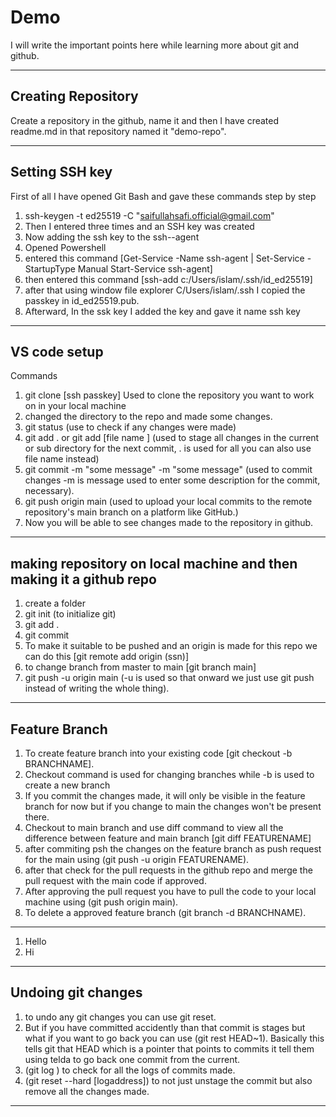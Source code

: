 # Demo
I will write the important points here while learning more about git and github. 
________________________________________________________________________________________________________________

## Creating Repository
Create a repository in the github, name it and then I have created readme.md in that repository named it "demo-repo".
________________________________________________________________________________________________________________
## Setting SSH key
First of all I have opened Git Bash and gave these commands step by step
1. ssh-keygen -t ed25519 -C "saifullahsafi.official@gmail.com"
2. Then I entered three times and an SSH key was created 
3. Now adding the ssh key to the ssh--agent
4. Opened Powershell
5. entered this command [Get-Service -Name ssh-agent | Set-Service -StartupType Manual
Start-Service ssh-agent]
6. then entered this command [ssh-add c:/Users/islam/.ssh/id_ed25519]
7. after that using window file explorer C/Users/islam/.ssh I copied the passkey in  id_ed25519.pub.
8. Afterward, In the ssk key I added the key and gave it name ssh key
________________________________________________________________________________________________________________
## VS code setup
Commands
1. git clone [ssh passkey] Used to clone the repository you want to work on in your local machine
2. changed the directory to the repo and made some changes.
3. git status (use to check if any changes were made)
4. git add . or git add [file name ] (used to stage all changes in the current or sub directory for the next commit, . is used for all you can also use file name instead)
5. git commit -m "some message" -m "some message" (used to commit changes -m is message used to enter some description for the commit, necessary).
6. git push origin main (used to upload your local commits to the remote repository's main branch on a platform like GitHub.)
7. Now you will be able to see changes made to the repository in github.
________________________________________________________________________________________________________________
## making repository on local machine and then making it a github repo
1. create a folder
2. git init (to initialize git)
3. git add .
4. git commit
5. To make it suitable to be pushed and an origin is made for this repo we can do this [git remote add origin (ssn)]
6. to change branch from master to main [git branch main]
7. git push -u origin main (-u is used so that onward we just use git push instead of writing the whole thing).
________________________________________________________________________________________________________________
## Feature Branch
1. To create feature branch into your existing code [git checkout -b BRANCHNAME]. 
2. Checkout command is used for changing branches while -b is used to create a new branch
3. If you commit the changes made, it will only be visible in the feature branch for now but if you change to main the changes won't be present there.
4. Checkout to main branch and use diff command to view all the difference between feature and main branch
[git diff FEATURENAME]
5. after commiting psh the changes on the feature branch as push request for the main using (git push -u origin FEATURENAME).
6. after that check for the pull requests in the github repo and merge the pull request with the main code if approved.
7. After approving the pull request you have to pull the code to your local machine using (git push origin main).
8. To delete a approved feature branch (git branch -d BRANCHNAME).
_______________________________________________________________________________________________________________

1. Hello
2. Hi
________________________________________________________________________________________________________________
## Undoing git changes
1. to undo any git changes you can use git reset.
2. But if you have committed accidently than that commit is stages but what if you want to go back you can use (git rest HEAD~1). Basically this tells git that HEAD which is a pointer that points to commits it tell them using telda to go back one commit from the current.
3. (git log ) to check for all the logs of commits made.
4. (git reset --hard [logaddress]) to not just unstage the commit but also remove all the changes made.
________________________________________________________________________________________________________________
